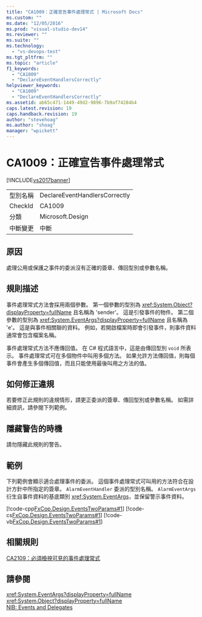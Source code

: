 ```yaml
---
title: "CA1009：正確宣告事件處理常式 | Microsoft Docs"
ms.custom: ""
ms.date: "12/05/2016"
ms.prod: "visual-studio-dev14"
ms.reviewer: ""
ms.suite: ""
ms.technology: 
  - "vs-devops-test"
ms.tgt_pltfrm: ""
ms.topic: "article"
f1_keywords: 
  - "CA1009"
  - "DeclareEventHandlersCorrectly"
helpviewer_keywords: 
  - "CA1009"
  - "DeclareEventHandlersCorrectly"
ms.assetid: ab65c471-1449-49d2-9896-7b9af74284b4
caps.latest.revision: 19
caps.handback.revision: 19
author: "stevehoag"
ms.author: "shoag"
manager: "wpickett"
---
```

# CA1009：正確宣告事件處理常式
[!INCLUDE[vs2017banner](../code-quality/includes/vs2017banner.md)]

|||  
|-|-|  
|型別名稱|DeclareEventHandlersCorrectly|  
|CheckId|CA1009|  
|分類|Microsoft.Design|  
|中斷變更|中斷|  
  
## 原因  
 處理公用或保護之事件的委派沒有正確的簽章、傳回型別或參數名稱。  
  
## 規則描述  
 事件處理常式方法會採用兩個參數。  第一個參數的型別為 <xref:System.Object?displayProperty=fullName> 且名稱為 'sender'。  這是引發事件的物件。  第二個參數的型別為 <xref:System.EventArgs?displayProperty=fullName> 且名稱為 'e'。  這是與事件相關聯的資料。  例如，若開啟檔案時即會引發事件，則事件資料通常會包含檔案名稱。  
  
 事件處理常式方法不應傳回值。  在 C\# 程式語言中，這是由傳回型別 `void` 所表示。  事件處理常式可在多個物件中叫用多個方法。  如果允許方法傳回值，則每個事件會產生多個傳回值，而且只能使用最後叫用之方法的值。  
  
## 如何修正違規  
 若要修正此規則的違規情形，請更正委派的簽章、傳回型別或參數名稱。  如需詳細資訊，請參閱下列範例。  
  
## 隱藏警告的時機  
 請勿隱藏此規則的警告。  
  
## 範例  
 下列範例會顯示適合處理事件的委派。  這個事件處理常式可叫用的方法符合在設計方針中所指定的簽章。  `AlarmEventHandler` 委派的型別名稱。  `AlarmEventArgs` 衍生自事件資料的基底類別 <xref:System.EventArgs>，並保留警示事件資料。  
  
 [!code-cpp[FxCop.Design.EventsTwoParams#1](../code-quality/codesnippet/CPP/ca1009-declare-event-handlers-correctly_1.cpp)]
 [!code-cs[FxCop.Design.EventsTwoParams#1](../code-quality/codesnippet/CSharp/ca1009-declare-event-handlers-correctly_1.cs)]
 [!code-vb[FxCop.Design.EventsTwoParams#1](../code-quality/codesnippet/VisualBasic/ca1009-declare-event-handlers-correctly_1.vb)]  
  
## 相關規則  
 [CA2109：必須檢視可見的事件處理常式](../code-quality/ca2109-review-visible-event-handlers.md)  
  
## 請參閱  
 <xref:System.EventArgs?displayProperty=fullName>   
 <xref:System.Object?displayProperty=fullName>   
 [NIB: Events and Delegates](http://msdn.microsoft.com/zh-tw/d98fd58b-fa4f-4598-8378-addf4355a115)